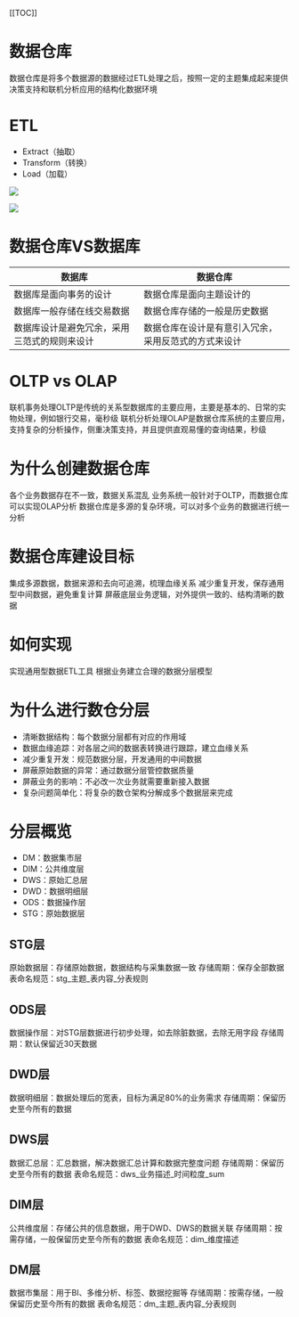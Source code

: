 [[TOC]]

# 数据仓库
数据仓库是将多个数据源的数据经过ETL处理之后，按照一定的主题集成起来提供决策支持和联机分析应用的结构化数据环境

# ETL
+ Extract（抽取）
+ Transform（转换）
+ Load（加载）

![](https://gitee.com/caijingquan/imagebed/raw/master/20210413130833.png)

![](https://gitee.com/caijingquan/imagebed/raw/master/20210413131112.png)

# 数据仓库VS数据库
数据库 | 数据仓库
------- | -------
数据库是面向事务的设计 | 数据仓库是面向主题设计的
数据库一般存储在线交易数据 | 数据仓库存储的一般是历史数据
数据库设计是避免冗余，采用三范式的规则来设计 | 数据仓库在设计是有意引入冗余，采用反范式的方式来设计

# OLTP vs OLAP
联机事务处理OLTP是传统的关系型数据库的主要应用，主要是基本的、日常的实物处理，例如银行交易，毫秒级
联机分析处理OLAP是数据仓库系统的主要应用，支持复杂的分析操作，侧重决策支持，并且提供直观易懂的查询结果，秒级

# 为什么创建数据仓库
各个业务数据存在不一致，数据关系混乱
业务系统一般针对于OLTP，而数据仓库可以实现OLAP分析
数据仓库是多源的复杂环境，可以对多个业务的数据进行统一分析

# 数据仓库建设目标
集成多源数据，数据来源和去向可追溯，梳理血缘关系
减少重复开发，保存通用型中间数据，避免重复计算
屏蔽底层业务逻辑，对外提供一致的、结构清晰的数据

# 如何实现
实现通用型数据ETL工具
根据业务建立合理的数据分层模型

# 为什么进行数仓分层
+ 清晰数据结构：每个数据分层都有对应的作用域
+ 数据血缘追踪：对各层之间的数据表转换进行跟踪，建立血缘关系
+ 减少重复开发：规范数据分层，开发通用的中间数据
+ 屏蔽原始数据的异常：通过数据分层管控数据质量
+ 屏蔽业务的影响：不必改一次业务就需要重新接入数据
+ 复杂问题简单化：将复杂的数仓架构分解成多个数据层来完成

# 分层概览
+ DM：数据集市层
+ DIM：公共维度层
+ DWS：原始汇总层
+ DWD：数据明细层
+ ODS：数据操作层
+ STG：原始数据层

## STG层
原始数据层：存储原始数据，数据结构与采集数据一致
存储周期：保存全部数据
表命名规范：stg_主题_表内容_分表规则

## ODS层
数据操作层：对STG层数据进行初步处理，如去除脏数据，去除无用字段
存储周期：默认保留近30天数据

## DWD层
数据明细层：数据处理后的宽表，目标为满足80%的业务需求
存储周期：保留历史至今所有的数据

## DWS层
数据汇总层：汇总数据，解决数据汇总计算和数据完整度问题
存储周期：保留历史至今所有的数据
表命名规范：dws_业务描述_时间粒度_sum

## DIM层
公共维度层：存储公共的信息数据，用于DWD、DWS的数据关联
存储周期：按需存储，一般保留历史至今所有的数据
表命名规范：dim_维度描述

## DM层
数据市集层：用于BI、多维分析、标签、数据挖掘等
存储周期：按需存储，一般保留历史至今所有的数据
表命名规范：dm_主题_表内容_分表规则
